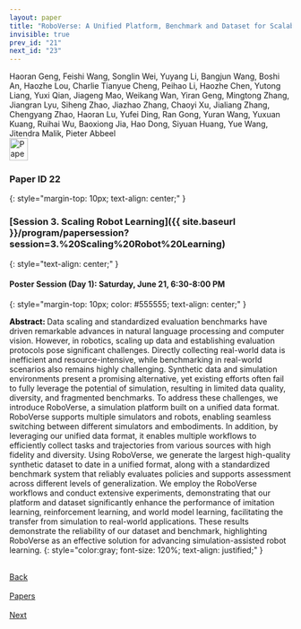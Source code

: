 ```yaml
---
layout: paper
title: "RoboVerse: A Unified Platform, Benchmark and Dataset for Scalable and Generalizable Robot Learning"
invisible: true
prev_id: "21"
next_id: "23"
---
```

<div class="paper-authors">
  <div class="paper-author-box">
    <div class="paper-author-name">Haoran Geng, Feishi Wang, Songlin Wei, Yuyang Li, Bangjun Wang, Boshi An, Haozhe Lou, Charlie Tianyue Cheng, Peihao Li, Haozhe Chen, Yutong Liang, Yuxi Qian, Jiageng Mao, Weikang Wan, Yiran Geng, Mingtong Zhang, Jiangran Lyu, Siheng Zhao, Jiazhao Zhang, Chaoyi Xu, Jialiang Zhang, Chengyang Zhao, Haoran Lu, Yufei Ding, Ran Gong, Yuran Wang, Yuxuan Kuang, Ruihai Wu, Baoxiong Jia, Hao Dong, Siyuan Huang, Yue Wang, Jitendra Malik, Pieter Abbeel</div>
    <div class="paper-author-uni"></div>
  </div>
</div>

<div class="paper-pdf">
  <div>
    <a href="https://www.roboticsproceedings.org/rss21/p022.pdf" title="Download PDF" target="_blank">
      <img src="{{ site.baseurl }}/images/paper_link_cardinal_red.png" alt="Paper PDF" width="33" height="40" />
    </a>
  </div>
</div>

### Paper ID 22
{: style="margin-top: 10px; text-align: center;" }

### [Session 3. Scaling Robot Learning]({{ site.baseurl }}/program/papersession?session=3.%20Scaling%20Robot%20Learning)
{: style="text-align: center;" }

#### Poster Session (Day 1): Saturday, June 21, 6:30-8:00 PM
{: style="margin-top: 10px; color: #555555; text-align: center;" }

<b style="color: black;">Abstract: </b>Data scaling and standardized evaluation benchmarks have driven remarkable advances in natural language processing and computer vision. However, in robotics, scaling up data and establishing evaluation protocols pose significant challenges. Directly collecting real-world data is inefficient and resource-intensive, while benchmarking in real-world scenarios also remains highly challenging. Synthetic data and simulation environments present a promising alternative, yet existing efforts often fail to fully leverage the potential of simulation, resulting in limited data quality, diversity, and fragmented benchmarks. To address these challenges, we introduce RoboVerse, a simulation platform built on a unified data format. RoboVerse supports multiple simulators and robots, enabling seamless switching between different simulators and embodiments. In addition, by leveraging our unified data format, it enables multiple workflows to efficiently collect tasks and trajectories from various sources with high fidelity and diversity. Using RoboVerse, we generate the largest high-quality synthetic dataset to date in a unified format, along with a standardized benchmark system that reliably evaluates policies and supports assessment across different levels of generalization. We employ the RoboVerse workflows and conduct extensive experiments, demonstrating that our platform and dataset significantly enhance the performance of imitation learning, reinforcement learning, and world model learning, facilitating the transfer from simulation to real-world applications. These results demonstrate the reliability of our dataset and benchmark, highlighting RoboVerse as an effective solution for advancing simulation-assisted robot learning.
{: style="color:gray; font-size: 120%; text-align: justified;" }

<div class="paper-menu">
  <div class="paper-menu-inner">
    <a href="{{ site.baseurl }}/program/papers/21/" title="Previous Paper">
            <div class="paper-menu-icon">
                <i class="fas fa-arrow-left"></i><br>
                <span class="paper-menu-label">Back</span>
            </div>
        </a>
    <a href="{{ site.baseurl }}/program/papers" title="All Papers">
      <div class="paper-menu-icon">
        <i class="fas fa-list"></i><br>
        <span class="paper-menu-label">Papers</span>
      </div>
    </a>
    <a href="{{ site.baseurl }}/program/papers/23/" title="Next Paper">
            <div class="paper-menu-icon">
                <i class="fas fa-arrow-right"></i><br>
                <span class="paper-menu-label">Next</span>
            </div>
        </a>
  </div>
</div>
